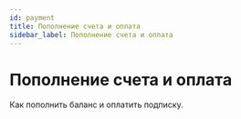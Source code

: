 ```yaml
---
id: payment
title: Пополнение счета и оплата
sidebar_label: Пополнение счета и оплата
---
```

# Пополнение счета и оплата
Как пополнить баланс и оплатить подписку.